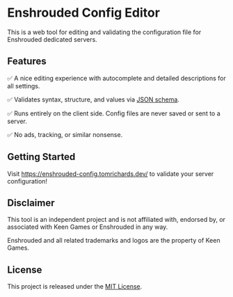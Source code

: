 # Enshrouded Config Editor

This is a web tool for editing and validating the configuration file for Enshrouded dedicated servers.

## Features

:white_check_mark: A nice editing experience with autocomplete and detailed descriptions for all settings.

:white_check_mark: Validates syntax, structure, and values via [JSON schema](src/enshrouded_server.schema.json).

:white_check_mark: Runs entirely on the client side. Config files are never saved or sent to a server.

:white_check_mark: No ads, tracking, or similar nonsense.

## Getting Started

Visit https://enshrouded-config.tomrichards.dev/ to validate your server configuration!


## Disclaimer

This tool is an independent project and is not affiliated with, endorsed by, or associated with Keen Games or Enshrouded in any way.

Enshrouded and all related trademarks and logos are the property of Keen Games.

## License

This project is released under the [MIT License](MIT-LICENSE).
